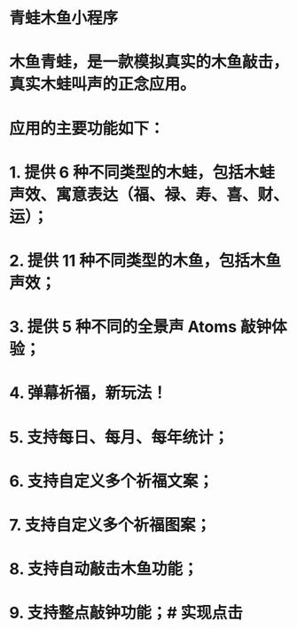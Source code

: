 # 青蛙木鱼小程序

# 木鱼青蛙，是一款模拟真实的木鱼敲击，真实木蛙叫声的正念应用。

# 应用的主要功能如下：

# 1. 提供 6 种不同类型的木蛙，包括木蛙声效、寓意表达（福、禄、寿、喜、财、运）；

# 2. 提供 11 种不同类型的木鱼，包括木鱼声效；

# 3. 提供 5 种不同的全景声 Atoms 敲钟体验；

# 4. 弹幕祈福，新玩法！

# 5. 支持每日、每月、每年统计；

# 6. 支持自定义多个祈福文案；

# 7. 支持自定义多个祈福图案；

# 8. 支持自动敲击木鱼功能；

# 9. 支持整点敲钟功能；# 实现点击
